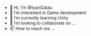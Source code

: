 - 👋 Hi, I’m @IyanGatau
- 👀 I’m interested in Game development
- 🌱 I’m currently learning Unity
- 💞️ I’m looking to collaborate on ...
- 📫 How to reach me ...

<!---
IyanGatau/IyanGatau is a ✨ special ✨ repository because its `README.md` (this file) appears on your GitHub profile.
You can click the Preview link to take a look at your changes.
--->
